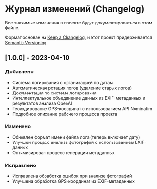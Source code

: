 # Журнал изменений (Changelog)

Все значимые изменения в проекте будут документироваться в этом файле.

Формат основан на [Keep a Changelog](https://keepachangelog.com/ru/1.0.0/),
и этот проект придерживается [Semantic Versioning](https://semver.org/spec/v2.0.0.html).

## [1.0.0] - 2023-04-10

### Добавлено
- Система логирования с организацией по датам
- Автоматическая ротация логов (удаление старых логов)
- Документация по системе логирования
- Интеллектуальное объединение данных из EXIF-метаданных и результатов анализа OpenAI
- Геокодирование GPS-координат с использованием API Nominatim
- Подробное описание рабочего процесса проекта

### Изменено
- Обновлен формат имени файла лога (теперь включает дату)
- Улучшен процесс анализа фотографий с использованием EXIF-данных
- Оптимизирован процесс генерации метаданных

### Исправлено
- Исправлена обработка ошибок при анализе фотографий
- Улучшена обработка GPS-координат из EXIF-метаданных

